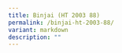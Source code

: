 ```yaml
---
title: Binjai (HT 2003 88)
permalink: /binjai-ht-2003-88/
variant: markdown
description: ""
---
```

